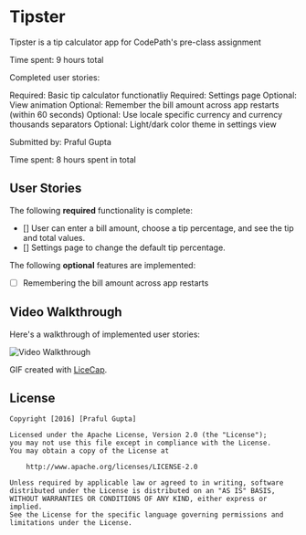 # Tipster

Tipster is a tip calculator app for CodePath's pre-class assignment

Time spent: 9 hours total

Completed user stories:

 Required: Basic tip calculator functionatliy
 Required: Settings page
 Optional: View animation
 Optional: Remember the bill amount across app restarts (within 60 seconds)
 Optional: Use locale specific currency and currency thousands separators
 Optional: Light/dark color theme in settings view
 
 Submitted by: Praful Gupta

Time spent: 8 hours spent in total

## User Stories

The following **required** functionality is complete:

* [] User can enter a bill amount, choose a tip percentage, and see the tip and total values.
* [] Settings page to change the default tip percentage.

The following **optional** features are implemented:
* [ ] Remembering the bill amount across app restarts

## Video Walkthrough 

Here's a walkthrough of implemented user stories:

![Video Walkthrough](http://imgur.com/a/BpxJ6)

GIF created with [LiceCap](http://www.cockos.com/licecap/).


## License

    Copyright [2016] [Praful Gupta]

    Licensed under the Apache License, Version 2.0 (the "License");
    you may not use this file except in compliance with the License.
    You may obtain a copy of the License at

        http://www.apache.org/licenses/LICENSE-2.0

    Unless required by applicable law or agreed to in writing, software
    distributed under the License is distributed on an "AS IS" BASIS,
    WITHOUT WARRANTIES OR CONDITIONS OF ANY KIND, either express or implied.
    See the License for the specific language governing permissions and
    limitations under the License.
